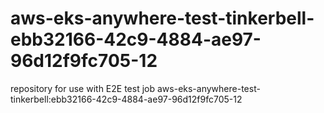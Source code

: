 # aws-eks-anywhere-test-tinkerbell-ebb32166-42c9-4884-ae97-96d12f9fc705-12
repository for use with E2E test job aws-eks-anywhere-test-tinkerbell:ebb32166-42c9-4884-ae97-96d12f9fc705-12
